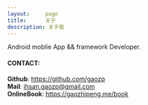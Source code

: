 ```yaml
---
layout:     page
title:      关于
description: 关于我
---
```

Android moblie App && framework Developer.

#### CONTACT:
__Github__:  https://github.com/gaozp  
__Mail__:    ihsan.gaozp@gmail.com  
__OnlineBook__: https://gaozhipeng.me/book


